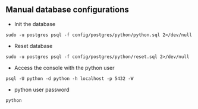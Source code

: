 ## Manual database configurations

* Init the database
```shell
sudo -u postgres psql -f config/postgres/python/python.sql 2>/dev/null
```
* Reset database
```shell
sudo -u postgres psql -f config/postgres/python/reset.sql 2>/dev/null
```
* Access the console with the python user
```shell
psql -U python -d python -h localhost -p 5432 -W
```
* python user password
```
python
```
